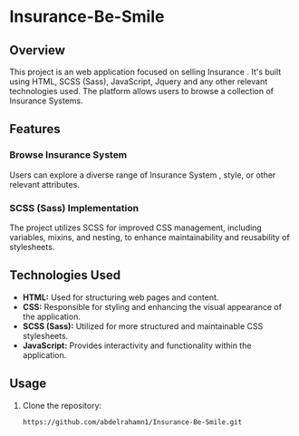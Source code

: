 # Insurance-Be-Smile

## Overview

This project is an web application focused on selling Insurance  . It's built using HTML, SCSS (Sass), JavaScript, Jquery and any other relevant technologies used. The platform allows users to browse a collection of Insurance Systems.

## Features

### Browse Insurance System
Users can explore a diverse range of Insurance System , style, or other relevant attributes.


### SCSS (Sass) Implementation
The project utilizes SCSS for improved CSS management, including variables, mixins, and nesting, to enhance maintainability and reusability of stylesheets.

## Technologies Used

- **HTML:** Used for structuring web pages and content.
- **CSS:** Responsible for styling and enhancing the visual appearance of the application.
- **SCSS (Sass):** Utilized for more structured and maintainable CSS stylesheets.
- **JavaScript:** Provides interactivity and functionality within the application.


## Usage

1. Clone the repository:

   ```bash
   https://github.com/abdelrahamn1/Insurance-Be-Smile.git
